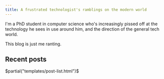 ```yaml
---
title: A frustrated technologist's ramblings on the modern world
---
```

 
I'm a PhD student in computer science who's increasingly pissed off at the technology he sees in use around him, and the direction of the general tech world. 

This blog is just me ranting. 


## Recent posts

$partial("templates/post-list.html")$